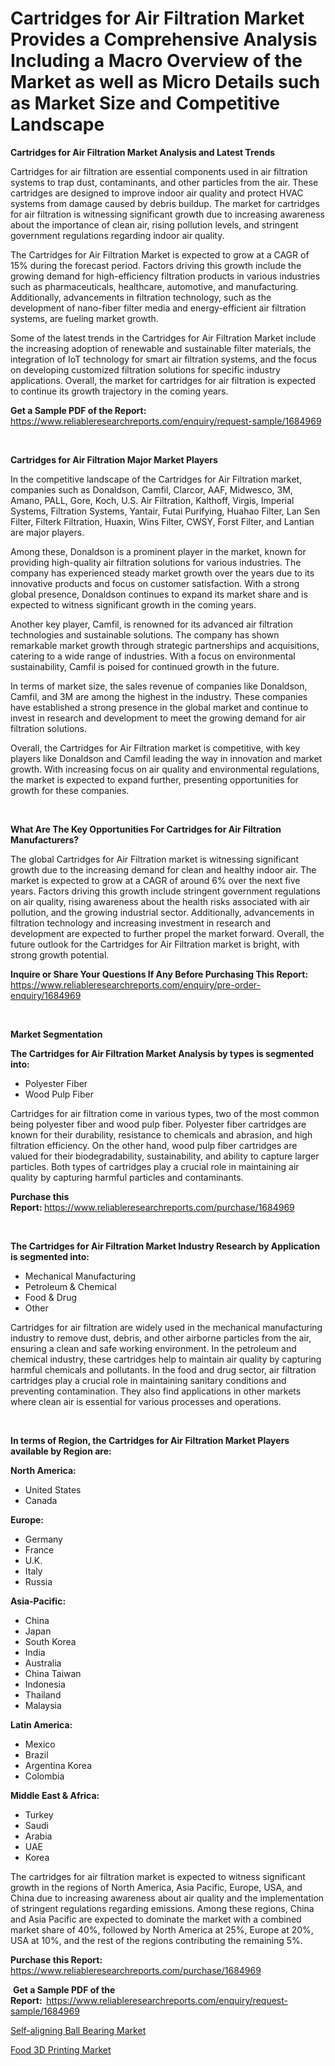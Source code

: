 <p><h1>Cartridges for Air Filtration Market Provides a Comprehensive Analysis Including a Macro Overview of the Market as well as Micro Details such as Market Size and Competitive Landscape</h1></p><p><strong>Cartridges for Air Filtration Market Analysis and Latest Trends</strong></p>
<p><p>Cartridges for air filtration are essential components used in air filtration systems to trap dust, contaminants, and other particles from the air. These cartridges are designed to improve indoor air quality and protect HVAC systems from damage caused by debris buildup. The market for cartridges for air filtration is witnessing significant growth due to increasing awareness about the importance of clean air, rising pollution levels, and stringent government regulations regarding indoor air quality.</p><p>The Cartridges for Air Filtration Market is expected to grow at a CAGR of 15% during the forecast period. Factors driving this growth include the growing demand for high-efficiency filtration products in various industries such as pharmaceuticals, healthcare, automotive, and manufacturing. Additionally, advancements in filtration technology, such as the development of nano-fiber filter media and energy-efficient air filtration systems, are fueling market growth.</p><p>Some of the latest trends in the Cartridges for Air Filtration Market include the increasing adoption of renewable and sustainable filter materials, the integration of IoT technology for smart air filtration systems, and the focus on developing customized filtration solutions for specific industry applications. Overall, the market for cartridges for air filtration is expected to continue its growth trajectory in the coming years.</p></p>
<p><strong>Get a Sample PDF of the Report:&nbsp;</strong> <a href="https://www.reliableresearchreports.com/enquiry/request-sample/1684969">https://www.reliableresearchreports.com/enquiry/request-sample/1684969</a></p>
<p>&nbsp;</p>
<p><strong>Cartridges for Air Filtration Major Market Players</strong></p>
<p><p>In the competitive landscape of the Cartridges for Air Filtration market, companies such as Donaldson, Camfil, Clarcor, AAF, Midwesco, 3M, Amano, PALL, Gore, Koch, U.S. Air Filtration, Kalthoff, Virgis, Imperial Systems, Filtration Systems, Yantair, Futai Purifying, Huahao Filter, Lan Sen Filter, Filterk Filtration, Huaxin, Wins Filter, CWSY, Forst Filter, and Lantian are major players.</p><p>Among these, Donaldson is a prominent player in the market, known for providing high-quality air filtration solutions for various industries. The company has experienced steady market growth over the years due to its innovative products and focus on customer satisfaction. With a strong global presence, Donaldson continues to expand its market share and is expected to witness significant growth in the coming years.</p><p>Another key player, Camfil, is renowned for its advanced air filtration technologies and sustainable solutions. The company has shown remarkable market growth through strategic partnerships and acquisitions, catering to a wide range of industries. With a focus on environmental sustainability, Camfil is poised for continued growth in the future.</p><p>In terms of market size, the sales revenue of companies like Donaldson, Camfil, and 3M are among the highest in the industry. These companies have established a strong presence in the global market and continue to invest in research and development to meet the growing demand for air filtration solutions.</p><p>Overall, the Cartridges for Air Filtration market is competitive, with key players like Donaldson and Camfil leading the way in innovation and market growth. With increasing focus on air quality and environmental regulations, the market is expected to expand further, presenting opportunities for growth for these companies.</p></p>
<p>&nbsp;</p>
<p><strong>What Are The Key Opportunities For Cartridges for Air Filtration Manufacturers?</strong></p>
<p><p>The global Cartridges for Air Filtration market is witnessing significant growth due to the increasing demand for clean and healthy indoor air. The market is expected to grow at a CAGR of around 6% over the next five years. Factors driving this growth include stringent government regulations on air quality, rising awareness about the health risks associated with air pollution, and the growing industrial sector. Additionally, advancements in filtration technology and increasing investment in research and development are expected to further propel the market forward. Overall, the future outlook for the Cartridges for Air Filtration market is bright, with strong growth potential.</p></p>
<p><strong>Inquire or Share Your Questions If Any Before Purchasing This Report:</strong> <a href="https://www.reliableresearchreports.com/enquiry/pre-order-enquiry/1684969">https://www.reliableresearchreports.com/enquiry/pre-order-enquiry/1684969</a></p>
<p>&nbsp;</p>
<p><strong>Market Segmentation</strong></p>
<p><strong>The Cartridges for Air Filtration Market Analysis by types is segmented into:</strong></p>
<p><ul><li>Polyester Fiber</li><li>Wood Pulp Fiber</li></ul></p>
<p><p>Cartridges for air filtration come in various types, two of the most common being polyester fiber and wood pulp fiber. Polyester fiber cartridges are known for their durability, resistance to chemicals and abrasion, and high filtration efficiency. On the other hand, wood pulp fiber cartridges are valued for their biodegradability, sustainability, and ability to capture larger particles. Both types of cartridges play a crucial role in maintaining air quality by capturing harmful particles and contaminants.</p></p>
<p><strong>Purchase this Report:&nbsp;</strong><a href="https://www.reliableresearchreports.com/purchase/1684969">https://www.reliableresearchreports.com/purchase/1684969</a></p>
<p>&nbsp;</p>
<p><strong>The Cartridges for Air Filtration Market Industry Research by Application is segmented into:</strong></p>
<p><ul><li>Mechanical Manufacturing</li><li>Petroleum & Chemical</li><li>Food & Drug</li><li>Other</li></ul></p>
<p><p>Cartridges for air filtration are widely used in the mechanical manufacturing industry to remove dust, debris, and other airborne particles from the air, ensuring a clean and safe working environment. In the petroleum and chemical industry, these cartridges help to maintain air quality by capturing harmful chemicals and pollutants. In the food and drug sector, air filtration cartridges play a crucial role in maintaining sanitary conditions and preventing contamination. They also find applications in other markets where clean air is essential for various processes and operations.</p></p>
<p>&nbsp;</p>
<p><strong>In terms of Region, the Cartridges for Air Filtration Market Players available by Region are:</strong></p>
<p>
    <p> <strong> North America: </strong>
        <ul>
            <li>United States</li>
            <li>Canada</li>
        </ul>
        </p> 
    <p> <strong> Europe: </strong>
        <ul>
            <li>Germany</li>
            <li>France</li>
            <li>U.K.</li>
            <li>Italy</li>
            <li>Russia</li>
        </ul>
        </p> 
    <p> <strong> Asia-Pacific: </strong>
        <ul>
            <li>China</li>
            <li>Japan</li>
            <li>South Korea</li>
            <li>India</li>
            <li>Australia</li>
            <li>China Taiwan</li>
            <li>Indonesia</li>
            <li>Thailand</li>
            <li>Malaysia</li>
        </ul>
        </p> 
    <p> <strong> Latin America: </strong>
        <ul>
            <li>Mexico</li>
            <li>Brazil</li>
            <li>Argentina Korea</li>
            <li>Colombia</li>
        </ul>
        </p> 
    <p> <strong> Middle East & Africa: </strong>
        <ul>
            <li>Turkey</li>
            <li>Saudi</li>
            <li>Arabia</li>
            <li>UAE</li>
            <li>Korea</li>
        </ul>
    </p>
    </p>
<p><p>The cartridges for air filtration market is expected to witness significant growth in the regions of North America, Asia Pacific, Europe, USA, and China due to increasing awareness about air quality and the implementation of stringent regulations regarding emissions. Among these regions, China and Asia Pacific are expected to dominate the market with a combined market share of 40%, followed by North America at 25%, Europe at 20%, USA at 10%, and the rest of the regions contributing the remaining 5%.</p></p>
<p><strong>Purchase this Report: </strong><a href="https://www.reliableresearchreports.com/purchase/1684969">https://www.reliableresearchreports.com/purchase/1684969</a></p>
<p>&nbsp;<strong>Get a Sample PDF of the Report:&nbsp;&nbsp;</strong><a href="https://www.reliableresearchreports.com/enquiry/request-sample/1684969">https://www.reliableresearchreports.com/enquiry/request-sample/1684969</a></p>
<p><strong></strong></p>
<p><p><a href="https://issuu.com/reportprime-2/docs/self-aligning-ball-bearing-market-size-2030.pptx">Self-aligning Ball Bearing Market</a></p><p><a href="https://issuu.com/reportprime-2/docs/food-3d-printing-market-size-2030.pptx">Food 3D Printing Market</a></p></p>